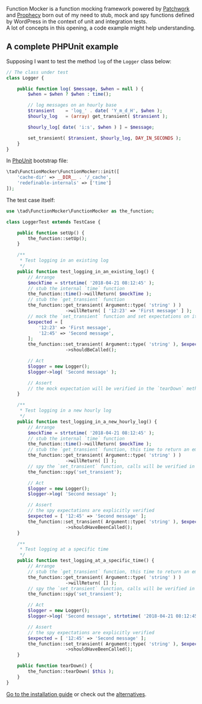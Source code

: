 Function Mocker is a function mocking framework powered by [Patchwork][7026-0001] and [Prophecy][7026-0002] born out of my need to stub, mock and spy functions defined by WordPress in the context of unit and integration tests.  
A lot of concepts in this opening, a code example might help understanding.

## A complete PHPUnit example
Supposing I want to test the method `log` of the `Logger` class below:

```php
// The class under test
class Logger {

	public function log( $message, $when = null ) {
		$when = $when ? $when : time();

		// log messages on an hourly base
		$transient    = 'log_' . date( 'Y_m_d_H', $when );
		$hourly_log   = (array) get_transient( $transient );

		$hourly_log[ date( 'i:s', $when ) ] = $message;

		set_transient( $transient, $hourly_log, DAY_IN_SECONDS );
	}
}
```

In [PhpUnit](https://phpunit.de/ "PHPUnit – The PHP Testing Framework") bootstrap file:

```php
\tad\FunctionMocker\FunctionMocker::init([
	'cache-dir' => __DIR__ . '/_cache',
	'redefinable-internals' => ['time']
]);
```

The test case itself:

```php
use \tad\FunctionMocker\FunctionMocker as the_function;

class LoggerTest extends TestCase {

	public function setUp() {
		the_function::setUp();
	}

	/**
	 * Test logging in an existing log
	 */
	public function test_logging_in_an_existing_log() {
		// Arrange
		$mockTime = strtotime( '2018-04-21 08:12:45' );
		// stub the internal `time` function
		the_function::time()->willReturn( $mockTime );
		// stub the `get_transient` function
		the_function::get_transient( Argument::type( 'string' ) )
		              ->willReturn( [ '12:23' => 'First message' ] );
		// mock the `set_transient` function and set expectations on it
		$expected = [
			'12:23' => 'First message',
			'12:45' => 'Second message',
		];
		the_function::set_transient( Argument::type( 'string' ), $expected, DAY_IN_SECONDS )
		              ->shouldBeCalled();

		// Act
		$logger = new Logger();
		$logger->log( 'Second message' );

		// Assert
		// the mock expectation will be verified in the `tearDown` method
	}

	/**
	 * Test logging in a new hourly log
	 */
	public function test_logging_in_a_new_hourly_log() {
		// Arrange
		$mockTime = strtotime( '2018-04-21 08:12:45' );
		// stub the internal `time` function
		the_function::time()->willReturn( $mockTime );
		// stub the `get_transient` function, this time to return an empty array
		the_function::get_transient( Argument::type( 'string' ) )
		              ->willReturn( [] );
		// spy the `set_transient` function, calls will be verified in the Assert phase
		the_function::spy('set_transient');

		// Act
		$logger = new Logger();
		$logger->log( 'Second message' );

		// Assert
		// the spy expectations are explicitly verified
		$expected = [ '12:45' => 'Second message' ];
		the_function::set_transient( Argument::type( 'string' ), $expected, DAY_IN_SECONDS )
		              ->shouldHaveBeenCalled();
	}

	/**
	 * Test logging at a specific time
	 */
	public function test_logging_at_a_specific_time() {
		// Arrange
		// stub the `get_transient` function, this time to return an empty array
		the_function::get_transient( Argument::type( 'string' ) )
		              ->willReturn( [] );
		// spy the `set_transient` function, calls will be verified in the Assert phase
		the_function::spy('set_transient');

		// Act
		$logger = new Logger();
		$logger->log( 'Second message', strtotime( '2018-04-21 08:12:45' ) );

		// Assert
		// the spy expectations are explicitly verified
		$expected = [ '12:45' => 'Second message' ];
		the_function::set_transient( Argument::type( 'string' ), $expected, DAY_IN_SECONDS )
		              ->shouldHaveBeenCalled();
	}

	public function tearDown() {
		the_function::tearDown( $this );
	}
}
```

[Go to the installation guide](installation.md) or check out the [alternatives](alternatives.md).

[7026-0001]: http://patchwork2.org/
[7026-0002]: https://github.com/phpspec/prophecy
